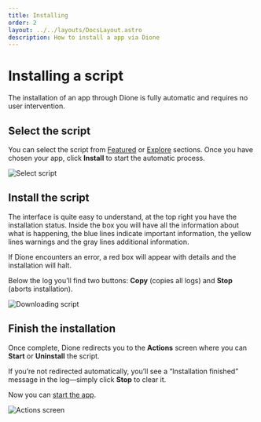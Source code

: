 ```yaml
---
title: Installing
order: 2
layout: ../../layouts/DocsLayout.astro
description: How to install a app via Dione
---
```


# Installing a script

The installation of an app through Dione is fully automatic and requires no user intervention.

## Select the script

You can select the script from [Featured](/docs/scripts/featured) or [Explore](/docs/scripts/explore) sections. Once you have chosen your app, click **Install** to start the automatic process.

![Select script](/images/select-script.png)

## Install the script

The interface is quite easy to understand, at the top right you have the installation status. Inside the box you will have all the information about what is happening, <span class="text-blue-500">the blue lines indicate important information</span>, <span class="text-yellow-500">the yellow lines warnings</span> and <span class="text-neutral-400">the gray lines additional information</span>.

If Dione encounters an error, a red box will appear with details and the installation will halt.

Below the log you’ll find two buttons: **Copy** (copies all logs) and **Stop** (aborts installation).

![Downloading script](/images/downloading-script.png)

## Finish the installation

Once complete, Dione redirects you to the **Actions** screen where you can **Start** or **Uninstall** the script.

If you’re not redirected automatically, you’ll see a “Installation finished” message in the log—simply click **Stop** to clear it.

Now you can [start the app](/docs/scripts/running).

![Actions screen](/images/actions-screen.png)
